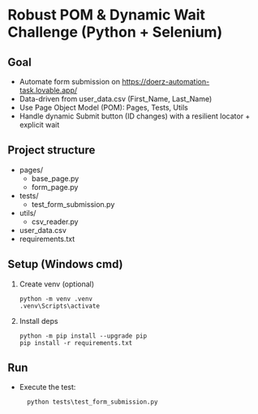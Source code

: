 Robust POM & Dynamic Wait Challenge (Python + Selenium)
======================================================

Goal
----

- Automate form submission on https://doerz-automation-task.lovable.app/
- Data-driven from user_data.csv (First_Name, Last_Name)
- Use Page Object Model (POM): Pages, Tests, Utils
- Handle dynamic Submit button (ID changes) with a resilient locator + explicit wait

Project structure
-----------------

- pages/
  - base_page.py
  - form_page.py
- tests/
  - test_form_submission.py
- utils/
  - csv_reader.py
- user_data.csv
- requirements.txt

Setup (Windows cmd)
-------------------

1.  Create venv (optional)

        python -m venv .venv
        .venv\Scripts\activate

2.  Install deps

        python -m pip install --upgrade pip
        pip install -r requirements.txt

Run
----

- Execute the test:

        python tests\test_form_submission.py
